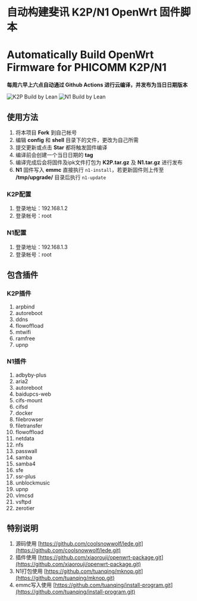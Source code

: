 # 自动构建斐讯 K2P/N1 OpenWrt 固件脚本
# Automatically Build OpenWrt Firmware for PHICOMM K2P/N1

**每周六早上六点自动通过 Github Actions 进行云编译，并发布为当日日期版本**

![K2P Build by Lean](https://github.com/ylqjgm/OpenWrt-Actions/workflows/K2P%20Build%20by%20Lean/badge.svg)
![N1 Build by Lean](https://github.com/ylqjgm/OpenWrt-Actions/workflows/N1%20Build%20by%20Lean/badge.svg)

## 使用方法

1. 将本项目 **Fork** 到自己帐号
2. 编辑 **config** 和 **shell** 目录下的文件，更改为自己所需
3. 提交更新或点击 **Star** 都将触发固件编译
4. 编译前会创建一个当日日期的 **tag**
5. 编译完成后会将固件及ipk文件打包为 **K2P.tar.gz** 及 **N1.tar.gz** 进行发布
6. **N1** 固件写入 **emmc** 直接执行 `n1-install`，若更新固件则上传至 **/tmp/upgrade/** 目录后执行 `n1-update`

### K2P配置

1. 登录地址：192.168.1.2
2. 登录帐号：root

### N1配置

1. 登录地址：192.168.1.3
2. 登录帐号：root

## 包含插件

### K2P插件

1. arpbind
2. autoreboot
3. ddns
4. flowoffload
5. mtwifi
6. ramfree
7. upnp

### N1插件

1. adbyby-plus
2. aria2
3. autoreboot
3. baidupcs-web
4. cifs-mount
5. cifsd
6. docker
7. filebrowser
8. filetransfer
8. flowoffload
9. netdata
10. nfs
11. passwall
12. samba
13. samba4
14. sfe
14. ssr-plus
15. unblockmusic
16. upnp
17. vlmcsd
18. vsftpd
15. zerotier

## 特别说明

1. 源码使用 [https://github.com/coolsnowwolf/lede.git](https://github.com/coolsnowwolf/lede.git)
2. 插件使用 [https://github.com/xiaorouji/openwrt-package.git](https://github.com/xiaorouji/openwrt-package.git)
3. N1打包使用 [https://github.com/tuanqing/mknop.git](https://github.com/tuanqing/mknop.git)
4. emmc写入使用 [https://github.com/tuanqing/install-program.git](https://github.com/tuanqing/install-program.git)